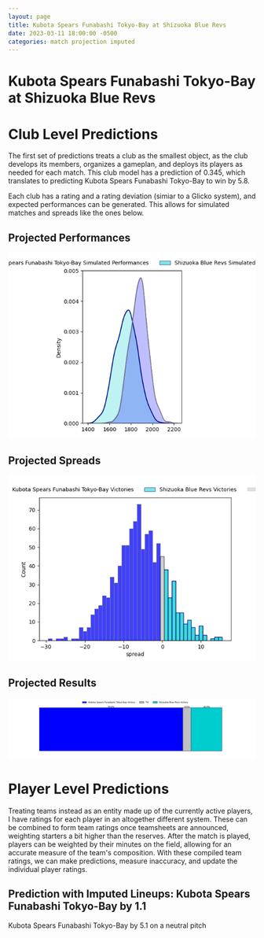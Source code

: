 ```yaml
---  
layout: page  
title: Kubota Spears Funabashi Tokyo-Bay at Shizuoka Blue Revs  
date: 2023-03-11 18:00:00 -0500  
categories: match projection imputed  
---
```

# Kubota Spears Funabashi Tokyo-Bay at Shizuoka Blue Revs

# Club Level Predictions


The first set of predictions treats a club as the smallest object, as the club develops its members, organizes a gameplan, and deploys its players as needed for each match. This club model has a prediction of 0.345, which translates to predicting Kubota Spears Funabashi Tokyo-Bay to win by 5.8.

Each club has a rating and a rating deviation (simiar to a Glicko system), and expected performances can be generated. This allows for simulated matches and spreads like the ones below.
## Projected Performances


![Projected Performances](plots/performances_2023-03-11-ShizuokaBlueRevs-KubotaSpearsFunabashiTokyo-Bay.png)
## Projected Spreads


![Projected Spreads](plots/spreads_2023-03-11-ShizuokaBlueRevs-KubotaSpearsFunabashiTokyo-Bay.png)
## Projected Results


![Projected Results](plots/resultbar_2023-03-11-ShizuokaBlueRevs-KubotaSpearsFunabashiTokyo-Bay.png)
# Player Level Predictions


Treating teams instead as an entity made up of the currently active players, I have ratings for each player in an altogether different system. These can be combined to form team ratings once teamsheets are announced, weighting starters a bit higher than the reserves. After the match is played, players can be weighted by their minutes on the field, allowing for an accurate measure of the team's composition. With these compiled team ratings, we can make predictions, measure inaccuracy, and update the individual player ratings.
## Prediction with Imputed Lineups: Kubota Spears Funabashi Tokyo-Bay by 1.1


Kubota Spears Funabashi Tokyo-Bay by 5.1 on a neutral pitch

